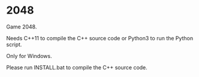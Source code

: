 # 2048
Game 2048.

Needs C++11 to compile the C++ source code or Python3 to run the Python script.

Only for Windows.

Please run INSTALL.bat to compile the C++ source code.
